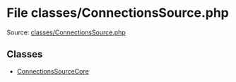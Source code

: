 File classes/ConnectionsSource.php
=========

Source: [classes/ConnectionsSource.php](https://github.com/PrestaShop/PrestaShop/blob/1.6.0.12/classes/ConnectionsSource.php)


Classes
-------

* [ConnectionsSourceCore](class.ConnectionsSourceCore.md)


